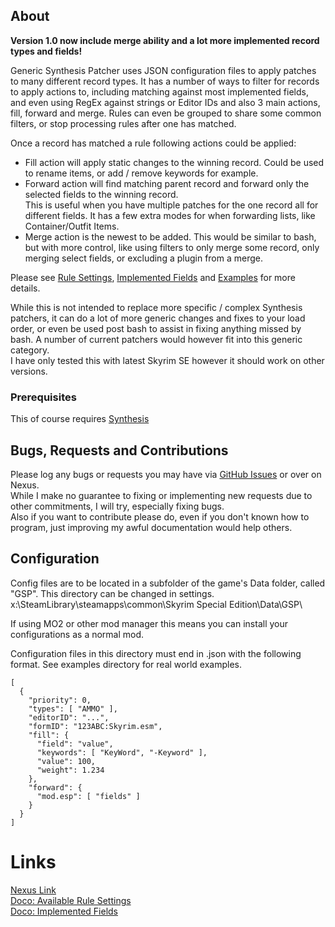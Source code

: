 <!--- cSpell:enable --->
## About

**Version 1.0 now include merge ability and a lot more implemented record types and fields!**

Generic Synthesis Patcher uses JSON configuration files to apply patches to many different record types.
It has a number of ways to filter for records to apply actions to, including matching against most implemented fields, and even using RegEx against strings or Editor IDs and also 3 main actions, fill, forward and merge.
Rules can even be grouped to share some common filters, or stop processing rules after one has matched.

Once a record has matched a rule following actions could be applied:
- Fill action will apply static changes to the winning record. Could be used to rename items, or add / remove keywords for example.
- Forward action will find matching parent record and forward only the selected fields to the winning record.  
  This is useful when you have multiple patches for the one record all for different fields.
  It has a few extra modes for when forwarding lists, like Container/Outfit Items.
- Merge action is the newest to be added. This would be similar to bash, but with more control, like using filters to only merge some record, only merging select fields, or excluding a plugin from a merge.

Please see [Rule Settings](docs/Settings.md), [Implemented Fields](docs/Fields.md) and [Examples](Examples/) for more details.

While this is not intended to replace more specific / complex Synthesis patchers, it can do a lot of more generic changes and fixes to your load order, or even be used post bash to assist in fixing anything missed by bash. 
A number of current patchers would however fit into this generic category.  
I have only tested this with latest Skyrim SE however it should work on other versions.

### Prerequisites

This of course requires [Synthesis](https://github.com/Mutagen-Modding/Synthesis)

## Bugs, Requests and Contributions

Please log any bugs or requests you may have via [GitHub Issues](https://github.com/tkoopman/Generic-Synthesis-Patcher/issues) or over on Nexus.  
While I make no guarantee to fixing or implementing new requests due to other commitments, I will try, especially fixing bugs.  
Also if you want to contribute please do, even if you don't known how to program, just improving my awful documentation would help others.

## Configuration

Config files are to be located in a subfolder of the game's Data folder, called "GSP". This directory can be changed in settings.  
x:\SteamLibrary\steamapps\common\Skyrim Special Edition\Data\GSP\  

If using MO2 or other mod manager this means you can install your configurations as a normal mod.

Configuration files in this directory must end in .json with the following format. See examples directory for real world examples.

    [
      {
        "priority": 0,
        "types": [ "AMMO" ],
        "editorID": "...",
        "formID": "123ABC:Skyrim.esm",
        "fill": {
          "field": "value",
          "keywords": [ "KeyWord", "-Keyword" ],
          "value": 100,
          "weight": 1.234
        },
        "forward": {
          "mod.esp": [ "fields" ]
        }
      }
    ]

# Links
[Nexus Link](https://www.nexusmods.com/skyrimspecialedition/mods/130978)  
[Doco: Available Rule Settings](docs/Settings.md)  
[Doco: Implemented Fields](docs/Fields.md)